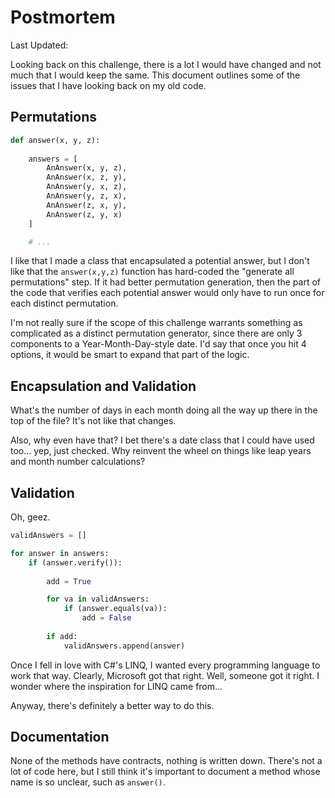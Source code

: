 # Postmortem

Last Updated: 

Looking back on this challenge, there is a lot I would have changed and not 
much that I would keep the same. This document outlines some of the issues 
that I have looking back on my old code. 


## Permutations

```python
def answer(x, y, z):
    
    answers = [
        AnAnswer(x, y, z), 
        AnAnswer(x, z, y),
        AnAnswer(y, x, z),
        AnAnswer(y, z, x),
        AnAnswer(z, x, y),
        AnAnswer(z, y, x)
    ]

    # ...
```

I like that I made a class that encapsulated a potential answer, but I don't 
like that the `answer(x,y,z)` function has hard-coded the "generate all 
permutations" step. If it had better permutation generation, then the part of 
the code that verifies each potential answer would only have to run once for 
each distinct permutation.

I'm not really sure if the scope of this challenge warrants something as 
complicated as a distinct permutation generator, since there are only 3 
components to a Year-Month-Day-style date. I'd say that once you hit 4 
options, it would be smart to expand that part of the logic. 

## Encapsulation and Validation

What's the number of days in each month doing all the way up there in the top 
of the file? It's not like that changes.

Also, why even have that? I bet there's a date class that I could have used 
too... yep, just checked. Why reinvent the wheel on things like leap years and 
month number calculations?

## Validation 

Oh, geez.

```python
validAnswers = []

for answer in answers:
    if (answer.verify()):
        
        add = True

        for va in validAnswers:
            if (answer.equals(va)):
                add = False
        
        if add:
            validAnswers.append(answer)
```

Once I fell in love with C#'s LINQ, I wanted every programming language to 
work that way. Clearly, Microsoft got that right. Well, someone got it right. 
I wonder where the inspiration for LINQ came from...

Anyway, there's definitely a better way to do this.

## Documentation

None of the methods have contracts, nothing is written down. There's not a lot 
of code here, but I still think it's important to document a method whose name 
is so unclear, such as `answer()`. 
